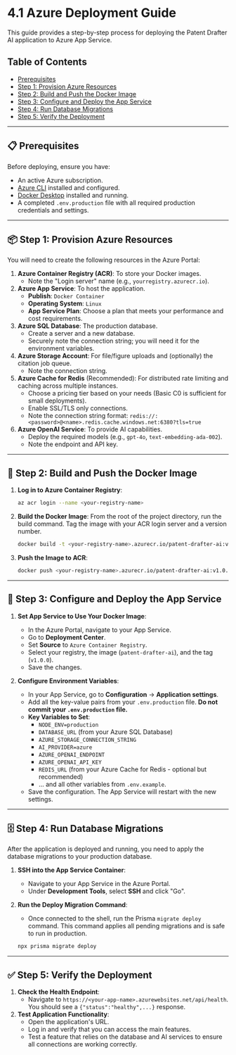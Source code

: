 # 4.1 Azure Deployment Guide

This guide provides a step-by-step process for deploying the Patent Drafter AI application to Azure App Service.

## Table of Contents
- [Prerequisites](#-prerequisites)
- [Step 1: Provision Azure Resources](#-step-1-provision-azure-resources)
- [Step 2: Build and Push the Docker Image](#-step-2-build-and-push-the-docker-image)
- [Step 3: Configure and Deploy the App Service](#-step-3-configure-and-deploy-the-app-service)
- [Step 4: Run Database Migrations](#-step-4-run-database-migrations)
- [Step 5: Verify the Deployment](#-step-5-verify-the-deployment)

---

## 📋 Prerequisites

Before deploying, ensure you have:
-   An active Azure subscription.
-   [Azure CLI](https://learn.microsoft.com/en-us/cli/azure/install-azure-cli) installed and configured.
-   [Docker Desktop](https://www.docker.com/products/docker-desktop/) installed and running.
-   A completed `.env.production` file with all required production credentials and settings.

---

## 📦 Step 1: Provision Azure Resources

You will need to create the following resources in the Azure Portal:

1.  **Azure Container Registry (ACR)**: To store your Docker images.
    -   Note the "Login server" name (e.g., `yourregistry.azurecr.io`).
2.  **Azure App Service**: To host the application.
    -   **Publish**: `Docker Container`
    -   **Operating System**: `Linux`
    -   **App Service Plan**: Choose a plan that meets your performance and cost requirements.
3.  **Azure SQL Database**: The production database.
    -   Create a server and a new database.
    -   Securely note the connection string; you will need it for the environment variables.
4.  **Azure Storage Account**: For file/figure uploads and (optionally) the citation job queue.
    -   Note the connection string.
5.  **Azure Cache for Redis** (Recommended): For distributed rate limiting and caching across multiple instances.
    -   Choose a pricing tier based on your needs (Basic C0 is sufficient for small deployments).
    -   Enable SSL/TLS only connections.
    -   Note the connection string format: `redis://:<password>@<name>.redis.cache.windows.net:6380?tls=true`
6.  **Azure OpenAI Service**: To provide AI capabilities.
    -   Deploy the required models (e.g., `gpt-4o`, `text-embedding-ada-002`).
    -   Note the endpoint and API key.

---

## 🐳 Step 2: Build and Push the Docker Image

1.  **Log in to Azure Container Registry**:
    ```bash
    az acr login --name <your-registry-name>
    ```

2.  **Build the Docker Image**:
    From the root of the project directory, run the build command. Tag the image with your ACR login server and a version number.
    ```bash
    docker build -t <your-registry-name>.azurecr.io/patent-drafter-ai:v1.0.0 .
    ```

3.  **Push the Image to ACR**:
    ```bash
    docker push <your-registry-name>.azurecr.io/patent-drafter-ai:v1.0.0
    ```

---

## 🚀 Step 3: Configure and Deploy the App Service

1.  **Set App Service to Use Your Docker Image**:
    -   In the Azure Portal, navigate to your App Service.
    -   Go to **Deployment Center**.
    -   Set **Source** to `Azure Container Registry`.
    -   Select your registry, the image (`patent-drafter-ai`), and the tag (`v1.0.0`).
    -   Save the changes.

2.  **Configure Environment Variables**:
    -   In your App Service, go to **Configuration** -> **Application settings**.
    -   Add all the key-value pairs from your `.env.production` file. **Do not commit your `.env.production` file.**
    -   **Key Variables to Set**:
        -   `NODE_ENV=production`
        -   `DATABASE_URL` (from your Azure SQL Database)
        -   `AZURE_STORAGE_CONNECTION_STRING`
        -   `AI_PROVIDER=azure`
        -   `AZURE_OPENAI_ENDPOINT`
        -   `AZURE_OPENAI_API_KEY`
        -   `REDIS_URL` (from your Azure Cache for Redis - optional but recommended)
        -   ... and all other variables from `.env.example`.
    -   Save the configuration. The App Service will restart with the new settings.

---

## 🗄️ Step 4: Run Database Migrations

After the application is deployed and running, you need to apply the database migrations to your production database.

1.  **SSH into the App Service Container**:
    -   Navigate to your App Service in the Azure Portal.
    -   Under **Development Tools**, select **SSH** and click "Go".

2.  **Run the Deploy Migration Command**:
    -   Once connected to the shell, run the Prisma `migrate deploy` command. This command applies all pending migrations and is safe to run in production.
    ```bash
    npx prisma migrate deploy
    ```

---

## ✅ Step 5: Verify the Deployment

1.  **Check the Health Endpoint**:
    -   Navigate to `https://<your-app-name>.azurewebsites.net/api/health`. You should see a `{"status":"healthy",...}` response.
2.  **Test Application Functionality**:
    -   Open the application's URL.
    -   Log in and verify that you can access the main features.
    -   Test a feature that relies on the database and AI services to ensure all connections are working correctly. 